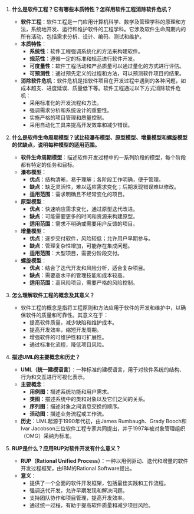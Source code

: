 1. **什么是软件工程？它有哪些本质特性？怎样用软件工程消除软件危机？**
   - **软件工程**：软件工程是一门应用计算机科学、数学及管理学科的原理和方法，系统地开发、运行和维护软件的工程学科。它涉及软件生命周期内的所有活动，包括需求分析、设计、编码、测试和维护。
   - **本质特性**：
     - **系统性**：软件工程强调系统化的方法来构建软件。
     - **规范性**：遵循一定的标准和规范进行软件开发。
     - **可度量性**：软件工程活动和产品质量可以通过量化的方式进行评估。
     - **可预测性**：通过预先定义的过程和方法，可以预测软件项目的结果。
   - **消除软件危机**：软件危机是指软件项目在开发过程中遇到的各种问题，如成本超支、进度延误、质量低下等。软件工程通过以下方式消除软件危机：
     - 采用标准化的开发流程和方法。
     - 强调需求分析和系统设计的重要性。
     - 实施严格的项目管理和质量控制。
     - 采用自动化工具来提高开发效率和减少错误。

2. **什么是软件生命周期模型？试比较瀑布模型、原型模型、增量模型和螺旋模型的优缺点，说明每种模型的适用范围。**
   - **软件生命周期模型**：描述软件开发过程中的一系列阶段的模型，每个阶段都有特定的任务和目标。
   - **瀑布模型**：
     - **优点**：结构清晰，易于理解；各阶段工作明确，便于管理。
     - **缺点**：缺乏灵活性，难以适应需求变化；后期发现错误难以修改。
     - **适用范围**：需求明确且不经常变化的项目。
   - **原型模型**：
     - **优点**：快速响应需求变化，通过原型迭代改进。
     - **缺点**：可能需要更多的时间和资源来构建原型。
     - **适用范围**：需求不明确或需要用户反馈的项目。
   - **增量模型**：
     - **优点**：逐步交付软件，风险较低；允许用户早期参与。
     - **缺点**：管理复杂性增加，可能存在集成问题。
     - **适用范围**：大型项目，需要分阶段交付。
   - **螺旋模型**：
     - **优点**：结合了迭代开发和风险分析，适合复杂项目。
     - **缺点**：需要高水平的管理技能和成本较高。
     - **适用范围**：高风险项目，需要严格的风险控制。

3. **怎么理解软件工程的概念及其意义？**
   - 软件工程的概念是指将工程原则和方法应用于软件的开发和维护中，以确保软件的质量和可靠性。其意义在于：
     - 提高软件质量，减少缺陷和维护成本。
     - 提高开发效率，缩短开发周期。
     - 增强软件的可维护性和可扩展性。
     - 通过标准化流程，降低项目风险。

4. **描述UML的主要概念和历史？**
   - **UML（统一建模语言）**：一种标准的建模语言，用于对软件系统的结构、行为和交互进行可视化表示。
   - **主要概念**：
     - **用例图**：描述系统功能和用户需求。
     - **类图**：描述系统中的类和对象以及它们之间的关系。
     - **序列图**：描述对象之间消息交换的顺序。
     - **活动图**：描述业务流程或工作流。
   - **历史**：UML起源于1990年代初，由James Rumbaugh、Grady Booch和Ivar Jacobson三位软件工程专家共同提出，并于1997年被对象管理组织（OMG）采纳为标准。

5. **RUP是什么？应用RUP对软件开发有什么意义？**
   - **RUP（Rational Unified Process）**：一种以用例驱动、迭代和增量的软件开发过程框架，由IBM的Rational Software提出。
   - **意义**：
     - 提供了一个全面的软件开发框架，包括最佳实践和工作流程。
     - 强调迭代开发，允许早期发现和解决问题。
     - 支持团队协作和项目管理，提高开发效率。
     - 通过统一过程，有助于提高软件质量和减少项目风险。

